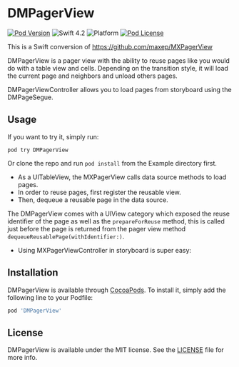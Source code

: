 # DMPagerView

[![Pod Version](http://img.shields.io/cocoapods/v/DMPagerView.svg?style=flat)](http://cocoadocs.org/docsets/DMPagerView)
![Swift 4.2](https://img.shields.io/badge/Swift-4.2-orange.svg)
![Platform](https://img.shields.io/badge/platform-iOS-lightgrey.svg)
[![Pod License](http://img.shields.io/cocoapods/l/DMPagerView.svg?style=flat)](http://opensource.org/licenses/MIT)

This is a Swift conversion of https://github.com/maxep/MXPagerView

DMPagerView is a pager view with the ability to reuse pages like you would do with a table view and cells. Depending on the transition style, it will load the current page and neighbors and unload others pages.

DMPagerViewController allows you to load pages from storyboard using the DMPageSegue.

## Usage

If you want to try it, simply run:

```
pod try DMPagerView
```

Or clone the repo and run `pod install` from the Example directory first. 

+ As a UITableView, the MXPagerView calls data source methods to load pages. 
+ In order to reuse pages, first register the reusable view.
+ Then, dequeue a reusable page in the data source.

The DMPagerView comes with a UIView category which exposed the reuse identifier of the page as well as the ```prepareForReuse``` method, this is called just before the page is returned from the pager view method ```dequeueReusablePage(withIdentifier:)```.

+ Using MXPagerViewController in storyboard is super easy:

## Installation

DMPagerView is available through [CocoaPods](http://cocoapods.org). To install
it, simply add the following line to your Podfile:

```ruby
pod 'DMPagerView'
```

## License

DMPagerView is available under the MIT license. See the [LICENSE](LICENSE) file for more info.
